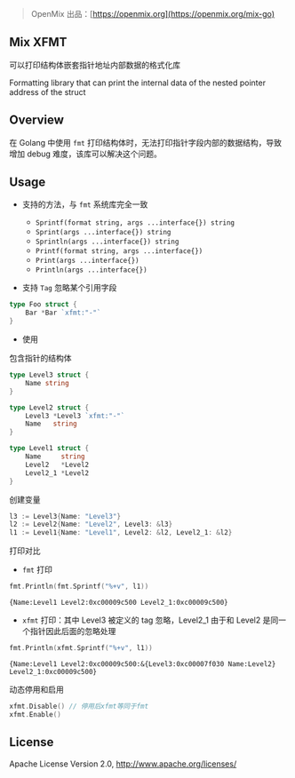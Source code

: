 > OpenMix 出品：[https://openmix.org](https://openmix.org/mix-go)

## Mix XFMT

可以打印结构体嵌套指针地址内部数据的格式化库

Formatting library that can print the internal data of the nested pointer address of the struct

## Overview

在 Golang 中使用 `fmt` 打印结构体时，无法打印指针字段内部的数据结构，导致增加 debug 难度，该库可以解决这个问题。

## Usage

- 支持的方法，与 `fmt` 系统库完全一致

  - `Sprintf(format string, args ...interface{}) string` 
  - `Sprint(args ...interface{}) string` 
  - `Sprintln(args ...interface{}) string` 
  - `Printf(format string, args ...interface{})` 
  - `Print(args ...interface{})` 
  - `Println(args ...interface{})` 

- 支持 `Tag` 忽略某个引用字段

```go
type Foo struct {
    Bar *Bar `xfmt:"-"`
}
```

- 使用

包含指针的结构体

```go
type Level3 struct {
    Name string
}

type Level2 struct {
    Level3 *Level3 `xfmt:"-"`
    Name   string
}

type Level1 struct {
    Name     string
    Level2   *Level2
    Level2_1 *Level2
}
```

创建变量

```go
l3 := Level3{Name: "Level3"}
l2 := Level2{Name: "Level2", Level3: &l3}
l1 := Level1{Name: "Level1", Level2: &l2, Level2_1: &l2}
```

打印对比

- `fmt` 打印

```go
fmt.Println(fmt.Sprintf("%+v", l1))
```

```
{Name:Level1 Level2:0xc00009c500 Level2_1:0xc00009c500}
```

- `xfmt` 打印：其中 Level3 被定义的 tag 忽略，Level2_1 由于和 Level2 是同一个指针因此后面的忽略处理

```go
fmt.Println(xfmt.Sprintf("%+v", l1))
```

```
{Name:Level1 Level2:0xc00009c500:&{Level3:0xc00007f030 Name:Level2} Level2_1:0xc00009c500}
```

动态停用和启用

```go
xfmt.Disable() // 停用后xfmt等同于fmt
xfmt.Enable()
```

## License

Apache License Version 2.0, http://www.apache.org/licenses/
